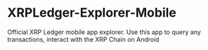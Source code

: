 # XRPLedger-Explorer-Mobile
Official XRP Ledger mobile app explorer. Use this app to query any transactions, interact with the XRP Chain on Android
